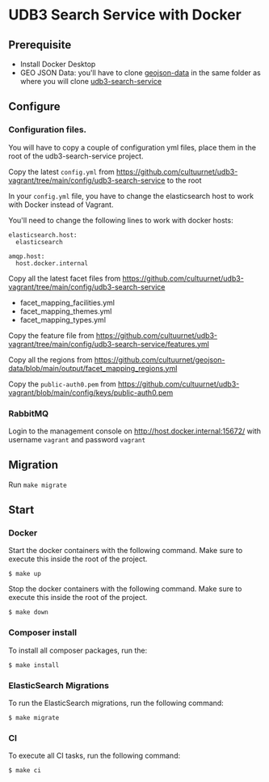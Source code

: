 # UDB3 Search Service with Docker

## Prerequisite
- Install Docker Desktop 
- GEO JSON Data: you'll have to clone [geojson-data](https://github.com/cultuurnet/geojson-data) in the same folder as where you will clone [udb3-search-service](https://github.com/cultuurnet/udb3-search-service)

## Configure

### Configuration files.

You will have to copy a couple of configuration yml files, place them in the root of the udb3-search-service project.

Copy the latest `config.yml` from https://github.com/cultuurnet/udb3-vagrant/tree/main/config/udb3-search-service to the root

In your `config.yml` file, you have to change the elasticsearch host to work with Docker instead of Vagrant.

You'll need to change the following lines to work with docker hosts:
```
elasticsearch.host: 
  elasticsearch
```
```
amqp.host: 
  host.docker.internal
```

Copy all the latest facet files from https://github.com/cultuurnet/udb3-vagrant/tree/main/config/udb3-search-service

- facet_mapping_facilities.yml
- facet_mapping_themes.yml
- facet_mapping_types.yml

Copy the feature file from https://github.com/cultuurnet/udb3-vagrant/tree/main/config/udb3-search-service/features.yml

Copy all the regions from https://github.com/cultuurnet/geojson-data/blob/main/output/facet_mapping_regions.yml

Copy the `public-auth0.pem` from https://github.com/cultuurnet/udb3-vagrant/blob/main/config/keys/public-auth0.pem

### RabbitMQ

Login to the management console on http://host.docker.internal:15672/ with username `vagrant` and password `vagrant`

## Migration
Run `make migrate`

## Start

### Docker

Start the docker containers with the following command. Make sure to execute this inside the root of the project.
```
$ make up
```

Stop the docker containers with the following command. Make sure to execute this inside the root of the project.
```
$ make down
```

### Composer install

To install all composer packages, run the:
```
$ make install
```

### ElasticSearch Migrations

To run the ElasticSearch migrations, run the following command:
```
$ make migrate
```

### CI

To execute all CI tasks, run the following command:
```
$ make ci
```